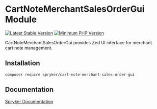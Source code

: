 # CartNoteMerchantSalesOrderGui Module
[![Latest Stable Version](https://poser.pugx.org/spryker/cart-note-merchant-sales-order-gui/v/stable.svg)](https://packagist.org/packages/spryker/cart-note-merchant-sales-order-gui)
[![Minimum PHP Version](https://img.shields.io/badge/php-%3E%3D%208.2-8892BF.svg)](https://php.net/)

CartNoteMerchantSalesOrderGui provides Zed UI interface for merchant cart note management.

## Installation

```
composer require spryker/cart-note-merchant-sales-order-gui
```

## Documentation

[Spryker Documentation](https://docs.spryker.com)
